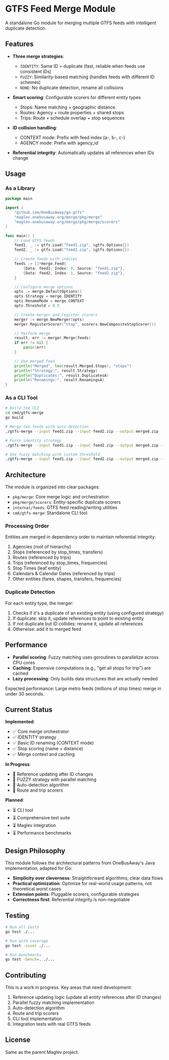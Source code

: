 # GTFS Feed Merge Module

A standalone Go module for merging multiple GTFS feeds with intelligent duplicate detection.

## Features

- **Three merge strategies**:
  - `IDENTITY`: Same ID = duplicate (fast, reliable when feeds use consistent IDs)
  - `FUZZY`: Similarity-based matching (handles feeds with different ID schemes)
  - `NONE`: No duplicate detection, rename all collisions

- **Smart scoring**: Configurable scorers for different entity types
  - Stops: Name matching + geographic distance
  - Routes: Agency + route properties + shared stops
  - Trips: Route + schedule overlap + stop sequences

- **ID collision handling**:
  - CONTEXT mode: Prefix with feed index (a-, b-, c-)
  - AGENCY mode: Prefix with agency_id

- **Referential integrity**: Automatically updates all references when IDs change

## Usage

### As a Library

```go
package main

import (
    "github.com/OneBusAway/go-gtfs"
    "maglev.onebusaway.org/merge/pkg/merge"
    "maglev.onebusaway.org/merge/pkg/merge/scorers"
)

func main() {
    // Load GTFS feeds
    feed1, _ := gtfs.Load("feed1.zip", &gtfs.Options{})
    feed2, _ := gtfs.Load("feed2.zip", &gtfs.Options{})

    // Create feeds with indices
    feeds := []*merge.Feed{
        {Data: feed1, Index: 0, Source: "feed1.zip"},
        {Data: feed2, Index: 1, Source: "feed2.zip"},
    }

    // Configure merge options
    opts := merge.DefaultOptions()
    opts.Strategy = merge.IDENTITY
    opts.RenameMode = merge.CONTEXT
    opts.Threshold = 0.5

    // Create merger and register scorers
    merger := merge.NewMerger(opts)
    merger.RegisterScorer("stop", scorers.NewCompositeStopScorer())

    // Perform merge
    result, err := merger.Merge(feeds)
    if err != nil {
        panic(err)
    }

    // Use merged feed
    println("Merged", len(result.Merged.Stops), "stops")
    println("Strategy:", result.Strategy)
    println("Duplicates:", result.DuplicatesA)
    println("Renamings:", result.RenamingsA)
}
```

### As a CLI Tool

```bash
# Build the CLI
cd cmd/gtfs-merge
go build

# Merge two feeds with auto-detection
./gtfs-merge --input feed1.zip --input feed2.zip --output merged.zip

# Force identity strategy
./gtfs-merge --input feed1.zip --input feed2.zip --output merged.zip --strategy identity

# Use fuzzy matching with custom threshold
./gtfs-merge --input feed1.zip --input feed2.zip --output merged.zip --strategy fuzzy --threshold 0.6
```

## Architecture

The module is organized into clear packages:

- `pkg/merge`: Core merge logic and orchestration
- `pkg/merge/scorers`: Entity-specific duplicate scorers
- `internal/feeds`: GTFS feed reading/writing utilities
- `cmd/gtfs-merge`: Standalone CLI tool

### Processing Order

Entities are merged in dependency order to maintain referential integrity:

1. Agencies (root of hierarchy)
2. Stops (referenced by stop_times, transfers)
3. Routes (referenced by trips)
4. Trips (referenced by stop_times, frequencies)
5. Stop Times (leaf entity)
6. Calendars & Calendar Dates (referenced by trips)
7. Other entities (fares, shapes, transfers, frequencies)

### Duplicate Detection

For each entity type, the merger:

1. Checks if it's a duplicate of an existing entity (using configured strategy)
2. If duplicate: skip it, update references to point to existing entity
3. If not duplicate but ID collides: rename it, update all references
4. Otherwise: add it to merged feed

## Performance

- **Parallel scoring**: Fuzzy matching uses goroutines to parallelize across CPU cores
- **Caching**: Expensive computations (e.g., "get all stops for trip") are cached
- **Lazy processing**: Only builds data structures that are actually needed

Expected performance: Large metro feeds (millions of stop times) merge in under 30 seconds.

## Current Status

**Implemented**:
- ✅ Core merge orchestrator
- ✅ IDENTITY strategy
- ✅ Basic ID renaming (CONTEXT mode)
- ✅ Stop scoring (name + distance)
- ✅ Merge context and caching

**In Progress**:
- 🚧 Reference updating after ID changes
- 🚧 FUZZY strategy with parallel matching
- 🚧 Auto-detection algorithm
- 🚧 Route and trip scorers

**Planned**:
- ⏳ CLI tool
- ⏳ Comprehensive test suite
- ⏳ Maglev integration
- ⏳ Performance benchmarks

## Design Philosophy

This module follows the architectural patterns from OneBusAway's Java implementation, adapted for Go:

- **Simplicity over cleverness**: Straightforward algorithms, clear data flows
- **Practical optimization**: Optimize for real-world usage patterns, not theoretical worst cases
- **Extension points**: Pluggable scorers, configurable strategies
- **Correctness first**: Referential integrity is non-negotiable

## Testing

```bash
# Run all tests
go test ./...

# Run with coverage
go test -cover ./...

# Run benchmarks
go test -bench=. ./...
```

## Contributing

This is a work in progress. Key areas that need development:

1. Reference updating logic (update all entity references after ID changes)
2. Parallel fuzzy matching implementation
3. Auto-detection algorithm
4. Route and trip scorers
5. CLI tool implementation
6. Integration tests with real GTFS feeds

## License

Same as the parent Maglev project.
